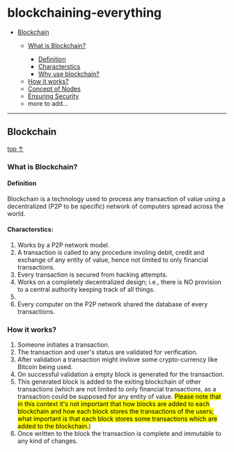 # <a name="index">blockchaining-everything</a>

<ul> 
    <li><a href="#blockchain">Blockchain</a></li>
    <ul> 
        <li><a href="#what_is_blockchain">What is Blockchain?</a></li>
            <ul>
                <li><a href="#definition">Definition</a></li>
                <li><a href="#characterstics">Characterstics</a></li>
                <li><a href="#why_use_blockchain">Why use blockchain?</a></li>
            </ul>
        <li><a href="#how_it_works">How it works?</a></li>
        <li><a href="nodes">Concept of Nodes</a></li>
        <li><a href="#security">Ensuring Security</a></li>
        <li><a>more to add...</a></li>
    </ul>
</ul>

<hr>

## <a name="blockchain">Blockchain</a>
<a href="#index">top ↑</a>
### <a name="what_is_blockchain">What is Blockchain?</a>
#### <a name="definition">Definition</a>
Blockchain is a technology used to process any transaction of value using a decentralized (P2P to be specific) network of computers spread across the world.

#### <a name="characterstics">Characterstics:</a>
<ol>
    <li>Works by a P2P network model.</li>
    <li>A transaction is called to any procedure involing debit, credit and exchange of any entity of value, hence not limited to only financial transactions.</li>
    <li>Every transaction is secured from hacking attempts.</li>
    <li>Works on a completely decentralized design; i.e., there is NO provision to a central authority keeping track of all things.</li>
    <li>
    <li>Every computer on the P2P network shared the database of every transactions.</li>
</ol>

### <a name="how_it_works">How it works?</a>
<ol>
    <li>Someone initiates a transaction.</li>
    <li>The transaction and user's status are validated for verification.</li>
    <li>After validation a transaction might invlove some crypto-currency like Bitcoin being used.</li
used.</li>
    <li>On successful validation a empty block is generated for the transaction.</li>
    <li>This generated block is added to the exiting blockchain of other transactions (which are not limited to only financial transactions, as a transaction could be supposed for any entity of value. <mark>Please note that in this context it's not important that how blocks are added to each blockchain and how each block stores the transactions of the users; what important is that each block stores some transactions which are added to the blockchain.</mark>)</li>
    <li>Once written to the block the transaction is complete and immutable to any kind of changes.</li
changes.</li>
</ol>
